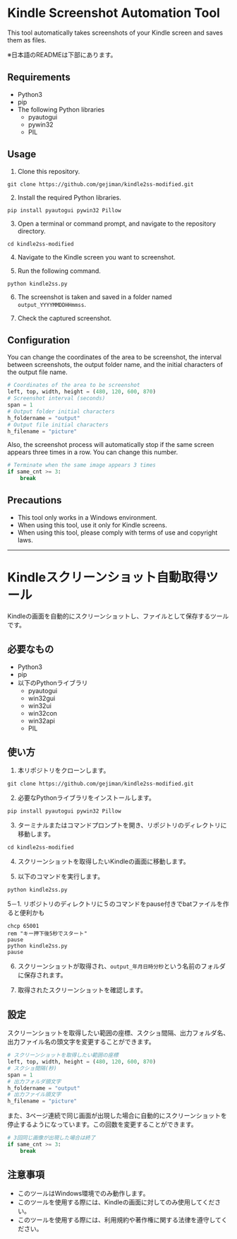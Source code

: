 # Kindle Screenshot Automation Tool

This tool automatically takes screenshots of your Kindle screen and saves them as files.

※日本語のREADMEは下部にあります。

## Requirements

- Python3
- pip
- The following Python libraries
  - pyautogui
  - pywin32
  - PIL

## Usage

1. Clone this repository.

```
git clone https://github.com/gejiman/kindle2ss-modified.git
```

2. Install the required Python libraries.

```
pip install pyautogui pywin32 Pillow
```

3. Open a terminal or command prompt, and navigate to the repository directory.

```
cd kindle2ss-modified
```

4. Navigate to the Kindle screen you want to screenshot.

5. Run the following command.

```
python kindle2ss.py
```

6. The screenshot is taken and saved in a folder named `output_YYYYMMDDHHmmss`.

7. Check the captured screenshot.

## Configuration

You can change the coordinates of the area to be screenshot, the interval between screenshots, the output folder name, and the initial characters of the output file name.

```python
# Coordinates of the area to be screenshot
left, top, width, height = (480, 120, 600, 870)
# Screenshot interval (seconds)
span = 1
# Output folder initial characters
h_foldername = "output"
# Output file initial characters
h_filename = "picture"
```

Also, the screenshot process will automatically stop if the same screen appears three times in a row. You can change this number.

```python
# Terminate when the same image appears 3 times
if same_cnt >= 3:
    break
```

## Precautions

- This tool only works in a Windows environment.
- When using this tool, use it only for Kindle screens.
- When using this tool, please comply with terms of use and copyright laws.

---

# Kindleスクリーンショット自動取得ツール

Kindleの画面を自動的にスクリーンショットし、ファイルとして保存するツールです。

## 必要なもの

- Python3
- pip
- 以下のPythonライブラリ
  - pyautogui
  - win32gui
  - win32ui
  - win32con
  - win32api
  - PIL

## 使い方

1. 本リポジトリをクローンします。

```
git clone https://github.com/gejiman/kindle2ss-modified.git
```

2. 必要なPythonライブラリをインストールします。

```
pip install pyautogui pywin32 Pillow
```

3. ターミナルまたはコマンドプロンプトを開き、リポジトリのディレクトリに移動します。

```
cd kindle2ss-modified
```

4. スクリーンショットを取得したいKindleの画面に移動します。

5. 以下のコマンドを実行します。

```
python kindle2ss.py
```

5－1. リポジトリのディレクトリに５のコマンドをpause付きでbatファイルを作ると便利かも

```
chcp 65001
rem "キー押下後5秒でスタート"
pause
python kindle2ss.py
pause
```

6. スクリーンショットが取得され、`output_年月日時分秒`という名前のフォルダに保存されます。

7. 取得されたスクリーンショットを確認します。

## 設定

スクリーンショットを取得したい範囲の座標、スクショ間隔、出力フォルダ名、出力ファイル名の頭文字を変更することができます。

```python
# スクリーンショットを取得したい範囲の座標
left, top, width, height = (480, 120, 600, 870)
# スクショ間隔(秒)
span = 1
# 出力フォルダ頭文字
h_foldername = "output"
# 出力ファイル頭文字
h_filename = "picture"
```

また、3ページ連続で同じ画面が出現した場合に自動的にスクリーンショットを停止するようになっています。この回数を変更することができます。

```python
# 3回同じ画像が出現した場合は終了
if same_cnt >= 3:
    break
```

## 注意事項

- このツールはWindows環境でのみ動作します。
- このツールを使用する際には、Kindleの画面に対してのみ使用してください。
- このツールを使用する際には、利用規約や著作権に関する法律を遵守してください。
